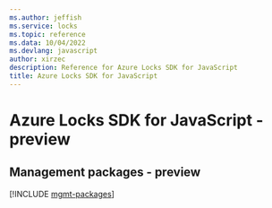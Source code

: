 ```yaml
---
ms.author: jeffish
ms.service: locks
ms.topic: reference
ms.data: 10/04/2022
ms.devlang: javascript
author: xirzec
description: Reference for Azure Locks SDK for JavaScript
title: Azure Locks SDK for JavaScript
---
```

# Azure Locks SDK for JavaScript - preview

## Management packages - preview
[!INCLUDE [mgmt-packages](locks-mgmt-index.md)]
